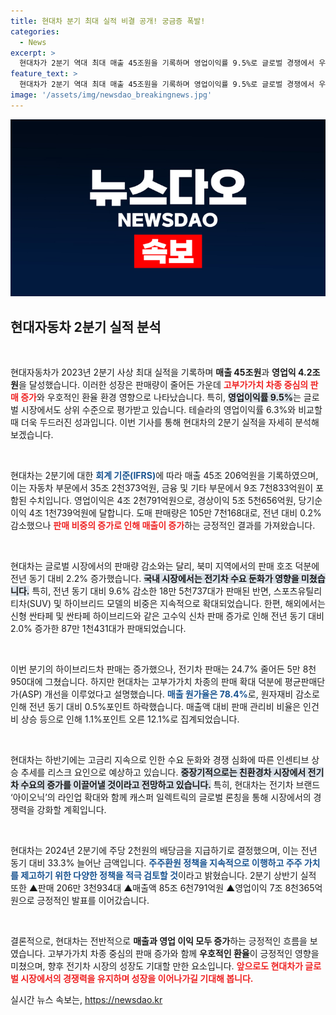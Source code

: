 ```yaml
---
title: 현대차 분기 최대 실적 비결 공개! 궁금증 폭발!
categories:
  - News
excerpt: >
  현대차가 2분기 역대 최대 매출 45조원을 기록하며 영업이익률 9.5%로 글로벌 경쟁에서 우위를 점했다. 하이브리드와 고부가가치 차종 판매 증가로 실적을 견인한 가운데, 향후 친환경차 판매 확대에 집중하겠다고 밝혔다.
feature_text: >
  현대차가 2분기 역대 최대 매출 45조원을 기록하며 영업이익률 9.5%로 글로벌 경쟁에서 우위를 점했다. 하이브리드와 고부가가치 차종 판매 증가로 실적을 견인한 가운데, 향후 친환경차 판매 확대에 집중하겠다고 밝혔다.
image: '/assets/img/newsdao_breakingnews.jpg'
---
```


<p><img src="/assets/img/newsdao_breakingnews.jpg" alt="firstkoreanews 속보" /></p>

<h2 data-ke-size="size26">현대자동차 2분기 실적 분석</h2>

<p data-ke-size="size16">&nbsp;</p>

<p>현대자동차가 2023년 2분기 사상 최대 실적을 기록하며 <strong>매출 45조원</strong>과 <strong>영업익 4.2조원</strong>을 달성했습니다. 이러한 성장은 판매량이 줄어든 가운데 <b><span style="color: #ee2323;">고부가가치 차종 중심의 판매 증가</span></b>와 우호적인 환율 환경 영향으로 나타났습니다. 특히, <b><span style="background-color: #21538527;">영업이익률 9.5%</span></b>는 글로벌 시장에서도 상위 수준으로 평가받고 있습니다. 테슬라의 영업이익률 6.3%와 비교할 때 더욱 두드러진 성과입니다. 이번 기사를 통해 현대차의 2분기 실적을 자세히 분석해보겠습니다.</p>

<p data-ke-size="size16">&nbsp;</p>

<p>현대차는 2분기에 대한 <b><span style="color: #1a5490;">회계 기준(IFRS)</span></b>에 따라 매출 45조 206억원을 기록하였으며, 이는 자동차 부문에서 35조 2천373억원, 금융 및 기타 부문에서 9조 7천833억원이 포함된 수치입니다. 영업이익은 4조 2천791억원으로, 경상이익 5조 5천656억원, 당기순이익 4조 1천739억원에 달합니다. 도매 판매량은 105만 7천168대로, 전년 대비 0.2% 감소했으나 <b><span style="color: #ee2323;">판매 비중의 증가로 인해 매출이 증가</span></b>하는 긍정적인 결과를 가져왔습니다.</p>

<p data-ke-size="size16">&nbsp;</p>

<p>현대차는 글로벌 시장에서의 판매량 감소와는 달리, 북미 지역에서의 판매 호조 덕분에 전년 동기 대비 2.2% 증가했습니다. <b><span style="background-color: #21538527;">국내 시장에서는 전기차 수요 둔화가 영향을 미쳤습니다.</span></b> 특히, 전년 동기 대비 9.6% 감소한 18만 5천737대가 판매된 반면, 스포츠유틸리티차(SUV) 및 하이브리드 모델의 비중은 지속적으로 확대되었습니다. 한편, 해외에서는 신형 싼타페 및 싼타페 하이브리드와 같은 고수익 신차 판매 증가로 인해 전년 동기 대비 2.0% 증가한 87만 1천431대가 판매되었습니다.</p>

<p data-ke-size="size16">&nbsp;</p>

<p>이번 분기의 하이브리드차 판매는 증가했으나, 전기차 판매는 24.7% 줄어든 5만 8천950대에 그쳤습니다. 하지만 현대차는 고부가가치 차종의 판매 확대 덕분에 평균판매단가(ASP) 개선을 이루었다고 설명했습니다. <b><span style="color: #1a5490;">매출 원가율은 78.4%</span></b>로, 원자재비 감소로 인해 전년 동기 대비 0.5%포인트 하락했습니다. 매출액 대비 판매 관리비 비율은 인건비 상승 등으로 인해 1.1%포인트 오른 12.1%로 집계되었습니다.</p>

<p data-ke-size="size16">&nbsp;</p>

<p>현대차는 하반기에는 고금리 지속으로 인한 수요 둔화와 경쟁 심화에 따른 인센티브 상승 추세를 리스크 요인으로 예상하고 있습니다. <b><span style="background-color: #21538527;">중장기적으로는 친환경차 시장에서 전기차 수요의 증가를 이끌어낼 것이라고 전망하고 있습니다.</span></b> 특히, 현대차는 전기차 브랜드 ‘아이오닉’의 라인업 확대와 함께 캐스퍼 일렉트릭의 글로벌 론칭을 통해 시장에서의 경쟁력을 강화할 계획입니다.</p>

<p data-ke-size="size16">&nbsp;</p>

<p>현대차는 2024년 2분기에 주당 2천원의 배당금을 지급하기로 결정했으며, 이는 전년 동기 대비 33.3% 늘어난 금액입니다. <b><span style="color: #1a5490;">주주환원 정책을 지속적으로 이행하고 주주 가치를 제고하기 위한 다양한 정책을 적극 검토할 것</span></b>이라고 밝혔습니다. 2분기 상반기 실적 또한 ▲판매 206만 3천934대 ▲매출액 85조 6천791억원 ▲영업이익 7조 8천365억원으로 긍정적인 발표를 이어갔습니다.</p>

<p data-ke-size="size16">&nbsp;</p>

<p>결론적으로, 현대차는 전반적으로 <strong>매출과 영업 이익 모두 증가</strong>하는 긍정적인 흐름을 보였습니다. 고부가가치 차종 중심의 판매 증가와 함께 <strong>우호적인 환율</strong>이 긍정적인 영향을 미쳤으며, 향후 전기차 시장의 성장도 기대할 만한 요소입니다. <b><span style="color: #ee2323;">앞으로도 현대차가 글로벌 시장에서의 경쟁력을 유지하며 성장을 이어나가길 기대해 봅니다.</span></b></p>
실시간 뉴스 속보는, <a href="https://newsdao.kr" rel="dofollow">https://newsdao.kr</a>


